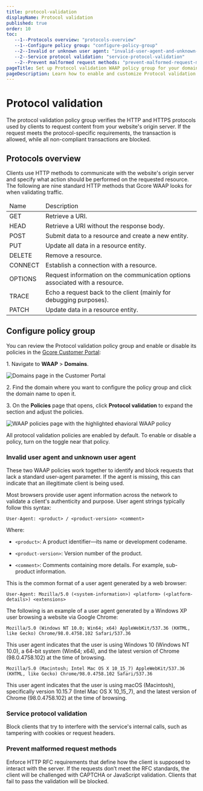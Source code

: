 ```yaml
---
title: protocol-validation
displayName: Protocol validation 
published: true
order: 10
toc:
   --1--Protocols overview: "protocols-overview"
   --1--Configure policy group: "configure-policy-group"
   --2--Invalid or unknown user agent: "invalid-user-agent-and-unknown-user-agent"
   --2--Service protocol validation: "service-protocol-validation"
   --2--Prevent malformed request methods: "prevent-malformed-request-methods"
pageTitle: Set up Protocol validation WAAP policy group for your domain | Gcore
pageDescription: Learn how to enable and customize Protocol validation policy.
--- 
```

# Protocol validation 

The protocol validation policy group verifies the HTTP and HTTPS protocols used by clients to request content from your website's origin server. If the request meets the protocol-specific requirements, the transaction is allowed, while all non-compliant transactions are blocked. 

## Protocols overview 

Clients use HTTP methods to communicate with the website's origin server and specify what action should be performed on the requested resource. The following are nine standard HTTP methods that Gcore WAAP looks for when validating traffic. 

<table>
<thead>
<tr>
<td style="text-align: left">Name</td>
<td style="text-align: left">Description</td>
</tr>
</thead>
<tbody>
<tr>
<td style="text-align: left">GET</td>
<td style="text-align: left">Retrieve a URI.</td>
</tr>
<tr>
<td style="text-align: left">HEAD</td>
<td style="text-align: left">Retrieve a URI without the response body.</td>
</tr>
<tr>
<td style="text-align: left">POST</td>
<td style="text-align: left">Submit data to a resource and create a new entity.</td>
</tr>
<tr>
<td style="text-align: left">PUT</td>
<td style="text-align: left">Update all data in a resource entity.</td>
</tr>
<tr>
<td style="text-align: left">DELETE</td>
<td style="text-align: left">Remove a resource.</td>
</tr>
<tr>
<td style="text-align: left">CONNECT</td>
<td style="text-align: left">Establish a connection with a resource.</td>
</tr>
<tr>
<td style="text-align: left">OPTIONS</td>
<td style="text-align: left">Request information on the communication options associated with a resource.</td>
</tr>
<tr>
<td style="text-align: left">TRACE</td>
<td style="text-align: left">Echo a request back to the client (mainly for debugging purposes).</td>
</tr>
<tr>
<td style="text-align: left">PATCH</td>
<td style="text-align: left">Update data in a resource entity.</td>
</tr>
</tbody>
</table>

## Configure policy group 

You can review the Protocol validation policy group and enable or disable its policies in the <a href="https://accounts.gcore.com/reports/dashboard" target="_blank">Gcore Customer Portal</a>: 

1\. Navigate to **WAAP** > **Domains**. 

<img src="https://assets.gcore.pro/docs/waap/waap-policies/domains-waap-page.png" alt="Domains page in the Customer Portal">

2\. Find the domain where you want to configure the policy group and click the domain name to open it.  

3\. On the **Policies** page that opens, click **Protocol validation** to expand the section and adjust the policies. 

<img src="https://assets.gcore.pro/docs/waap/waap-policies/protocol-validation/protocol-validation.png" alt="WAAP policies page with the highlighted ehavioral WAAP policy">

<alert-element type="info" title="Info">

All protocol validation policies are enabled by default. To enable or disable a policy, turn on the toggle near that policy. 

</alert-element>

### Invalid user agent and unknown user agent  

These two WAAP policies work together to identify and block requests that lack a standard user-agent parameter. If the agent is missing, this can indicate that an illegitimate client is being used. 

Most browsers provide user agent information across the network to validate a client's authenticity and purpose. User agent strings typically follow this syntax: 

`User-Agent: <product> / <product-version> <comment>`

Where: 

* `<product>`: A product identifier—its name or development codename. 

* `<product-version>`: Version number of the product. 

* `<comment>`: Comments containing more details. For example, sub-product information. 

<expandable-element title="Example formats of generated user agents">

This is the common format of a user agent generated by a web browser: 

`User-Agent: Mozilla/5.0 (<system-information>) <platform> (<platform-details>) <extensions>`

The following is an example of a user agent generated by a Windows XP user browsing a website via Google Chrome: 

`Mozilla/5.0 (Windows NT 10.0; Win64; x64) AppleWebKit/537.36 (KHTML, like Gecko) Chrome/98.0.4758.102 Safari/537.36`

This user agent indicates that the user is using Windows 10 (Windows NT 10.0), a 64-bit system (Win64; x64), and the latest version of Chrome (98.0.4758.102) at the time of browsing. 

`Mozilla/5.0 (Macintosh; Intel Mac OS X 10_15_7) AppleWebKit/537.36 (KHTML, like Gecko) Chrome/98.0.4758.102 Safari/537.36` 

This user agent indicates that the user is using macOS (Macintosh), specifically version 10.15.7 (Intel Mac OS X 10_15_7), and the latest version of Chrome (98.0.4758.102) at the time of browsing. 
 
</expandable-element>

### Service protocol validation 

Block clients that try to interfere with the service's internal calls, such as tampering with cookies or request headers. 

### Prevent malformed request methods 

Enforce HTTP RFC requirements that define how the client is supposed to interact with the server. If the requests don’t meet the RFC standards, the client will be challenged with CAPTCHA or JavaScript validation. Clients that fail to pass the validation will be blocked.  